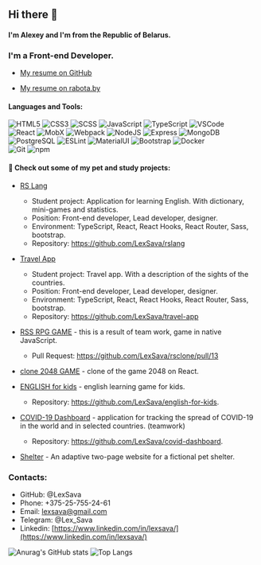 ## Hi there 👋

####  I'm Alexey and I'm from the Republic of Belarus.

### I'm a Front-end Developer.

- [My resume on GitHub](https://lexsava.github.io/CV/)

- [My resume on rabota.by](https://rabota.by/resume/ed87c0a9ff01f75a250039ed1f54464d5a4139)

#### Languages and Tools:
![HTML5](https://img.shields.io/badge/-HTML5-090909?style=for-the-badge&logo=HTML5)
![CSS3](https://img.shields.io/badge/-CSS3-090909?style=for-the-badge&logo=CSS3)
![SCSS](https://img.shields.io/badge/-SCSS-090909?style=for-the-badge&logo=SASS)
![JavaScript](https://img.shields.io/badge/-JavaScript-090909?style=for-the-badge&logo=JavaScript)
![TypeScript](https://img.shields.io/badge/-TypeScript-090909?style=for-the-badge&logo=TypeScript)
![VSCode](https://img.shields.io/badge/-VSCode-090909?style=for-the-badge&logo=visualstudiocode)    
![React](https://img.shields.io/badge/-React-090909?style=for-the-badge&logo=react)
![MobX](https://img.shields.io/badge/-MobX-090909?style=for-the-badge&logo=MobX)
![Webpack](https://img.shields.io/badge/-Webpack-090909?style=for-the-badge&logo=Webpack)
![NodeJS](https://img.shields.io/badge/-Node.js-090909?style=for-the-badge&logo=Node.js)
![Express](https://img.shields.io/badge/-Express-090909?style=for-the-badge&logo=Express)
![MongoDB](https://img.shields.io/badge/-MongoDB-090909?style=for-the-badge&logo=MongoDB)    
![PostgreSQL](https://img.shields.io/badge/-PostgreSQL-090909?style=for-the-badge&logo=PostgreSQL)
![ESLint](https://img.shields.io/badge/-ESLint-090909?style=for-the-badge&logo=ESLint)
![MaterialUI](https://img.shields.io/badge/-MaterialUI-090909?style=for-the-badge&logo=MaterialUI)
![Bootstrap](https://img.shields.io/badge/-Bootstrap-090909?style=for-the-badge&logo=Bootstrap)
![Docker](https://img.shields.io/badge/-Docker-090909?style=for-the-badge&logo=Docker)    
![Git](https://img.shields.io/badge/-Git-090909?style=for-the-badge&logo=Git)
![npm](https://img.shields.io/badge/-npm-090909?style=for-the-badge&logo=npm)

#### 🔭 Check out some of my pet and study projects:

- [RS Lang](https://rslang.tk/) 
    * Student project: Application for learning English. With dictionary, mini-games and statistics.
    * Position: Front-end developer, Lead developer, designer.
    * Environment: TypeScript, React, React Hooks, React Router, Sass, bootstrap.
    * Repository: https://github.com/LexSava/rslang
    
- [Travel App](https://travelapp.tk/) 
    * Student project: Travel app. With a description of the sights of the countries.
    * Position: Front-end developer, Lead developer, designer.
    * Environment: TypeScript, React, React Hooks, React Router, Sass, bootstrap.
    * Repository: https://github.com/LexSava/travel-app
    
- [RSS RPG GAME](https://lexsava.github.io/rsclone/game/dist/) - this is a result of team work, game in native JavaScript.
    * Pull Request: https://github.com/LexSava/rsclone/pull/13

- [clone 2048 GAME](https://lexsava.github.io/react-game/build/) - clone of the game 2048 on React.
    
- [ENGLISH for kids](https://lexsava.github.io/english-for-kids/english-for-kids/src) - english learning game for kids.
    * Repository: https://github.com/LexSava/english-for-kids.
    
- [COVID-19 Dashboard](https://lexsava.github.io/covid-dashboard/covid-dashboard/dist/) - application for tracking the spread of COVID-19 in the world and in selected countries. (teamwork)
    * Repository: https://github.com/LexSava/covid-dashboard.
    
- [Shelter](https://lexsava.github.io/shelter/shelter/pages/main/) - An adaptive two-page website for a fictional pet shelter.
    
### Contacts:

- GitHub: @LexSava
- Phone: +375-25-755-24-61
- Email: lexsava@gmail.com
- Telegram: @Lex_Sava
- Linkedin: [https://www.linkedin.com/in/lexsava/](https://www.linkedin.com/in/lexsava/) 



![Anurag's GitHub stats](https://github-readme-stats.vercel.app/api?username=LexSava&show_icons=true&theme=gruvbox)
![Top Langs](https://github-readme-stats.vercel.app/api/top-langs/?username=LexSava&layout=compact&theme=gruvbox&show_icons=true)


<!--
![Top Langs](https://github-readme-stats.vercel.app/api/top-langs/?username=LexSava&layout=compact&theme=gruvbox)
-->


<!--
**LexSava/LexSava** is a ✨ _special_ ✨ repository because its `README.md` (this file) appears on your GitHub profile.

Here are some ideas to get you started:

- 🔭 I’m currently working on ...
- 🌱 I’m currently learning ...
- 👯 I’m looking to collaborate on ...
- 🤔 I’m looking for help with ...
- 💬 Ask me about ...
- 📫 How to reach me: ...
- 😄 Pronouns: ...
- ⚡ Fun fact: ...
-->
